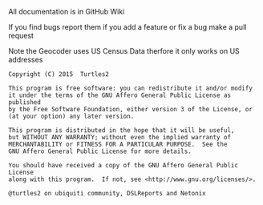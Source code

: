 All documentation is in GitHub Wiki

If  you find bugs report them if you add a feature or fix a bug make a pull request

Note the Geocoder uses US Census Data therfore it only works on US addresses


    Copyright (C) 2015  Turtles2

    This program is free software: you can redistribute it and/or modify
    it under the terms of the GNU Affero General Public License as published
    by the Free Software Foundation, either version 3 of the License, or
    (at your option) any later version.

    This program is distributed in the hope that it will be useful,
    but WITHOUT ANY WARRANTY; without even the implied warranty of
    MERCHANTABILITY or FITNESS FOR A PARTICULAR PURPOSE.  See the
    GNU Affero General Public License for more details.

    You should have received a copy of the GNU Affero General Public License
    along with this program.  If not, see <http://www.gnu.org/licenses/>.

	@turtles2 on ubiquiti community, DSLReports and Netonix 